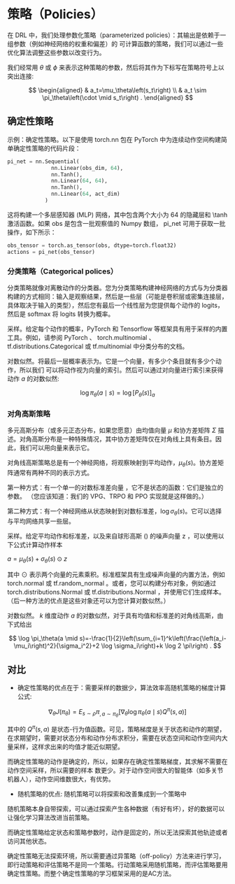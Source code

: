 

<!--
 * @version:
 * @Author:  StevenJokess（蔡舒起） https://github.com/StevenJokess
 * @Date: 2023-06-02 23:16:48
 * @LastEditors:  StevenJokess（蔡舒起） https://github.com/StevenJokess
 * @LastEditTime: 2023-08-25 03:05:17
 * @Description:
 * @Help me: make friends by a867907127@gmail.com and help me get some “foreign” things or service I need in life; 如有帮助，请赞助，失业3年了。![支付宝收款码](https://github.com/StevenJokess/d2rl/blob/master/img/%E6%94%B6.jpg)
 * @TODO::
 * @Reference:
-->
# 策略（Policies）

在 DRL 中，我们处理参数化策略（parameterized policies）：其输出是依赖于一组参数（例如神经网络的权重和偏差）的 可计算函数的策略，我们可以通过一些优化算法调整这些参数以改变行为。

我们经常用 $\theta$ 或 $\phi$ 来表示这种策略的参数，然后将其作为下标写在策略符号上以突出连接:

$$
\begin{aligned}
& a_t=\mu_\theta\left(s_t\right) \\
& a_t \sim \pi_\theta\left(\cdot \mid s_t\right) .
\end{aligned}
$$

## 确定性策略

示例：确定性策略。以下是使用 torch.nn 包在 PyTorch 中为连续动作空间构建简单确定性策略的代码片段：

```py
pi_net = nn.Sequential(
              nn.Linear(obs_dim, 64),
              nn.Tanh(),
              nn.Linear(64, 64),
              nn.Tanh(),
              nn.Linear(64, act_dim)
            )
```

这将构建一个多层感知器 (MLP) 网络，其中包含两个大小为 64 的隐藏层和 \tanh 激活函数。如果 obs 是包含一批观察值的 Numpy 数组， pi_net 可用于获取一批操作，如下所示：

```py
obs_tensor = torch.as_tensor(obs, dtype=torch.float32)
actions = pi_net(obs_tensor)
```

### 分类策略（Categorical polices）

分类策略就像对离散动作的分类器。您为分类策略构建神经网络的方式与为分类器构建的方式相同：输入是观察结果，然后是一些层（可能是卷积层或密集连接层，具体取决于输入的类型），然后您有最后一个线性层为您提供每个动作的 logits，然后是 softmax 将 logits 转换为概率。

采样。给定每个动作的概率，PyTorch 和 Tensorflow 等框架具有用于采样的内置工具。例如，请参阅 PyTorch 、 torch.multinomial 、 tf.distributions.Categorical 或 tf.multinomial 中分类分布的文档。

对数似然。将最后一层概率表示为。它是一个向量，有多少个条目就有多少个动作，所以我们 可以将动作视为向量的索引。然后可以通过对向量进行索引来获得动作 $a$ 的对数似然:

$$
\log \pi_\theta(a \mid s)=\log \left[P_\theta(s)\right]_a
$$

### 对角高斯策略

多元高斯分布（或多元正态分布，如果您愿意）由均值向量 $\mu$ 和协方差矩阵 $\Sigma$ 描述。对角高斯分布是一种特殊情况，其中协方差矩阵仅在对角线上具有条目。因此，我们可以用向量来表示它。

对角线高斯策略总是有一个神经网络，将观察映射到平均动作，$\mu_\theta(s)$。协方差矩阵通常有两种不同的表示方式。

第一种方式：有一个单一的对数标准差向量 ，它不是状态的函数：它们是独立的参数。 （您应该知道：我们的 VPG、TRPO 和 PPO 实现就是这样做的。）

第二种方式：有一个神经网络从状态映射到对数标准差，$\log \sigma_\theta(s)$。它可以选择与平均网络共享一些层。

采样。给定平均动作和标准差，以及来自球形高斯 () 的噪声向量 z ，可以使用以下公式计算动作样本

$a = \mu_{\theta}(s) + \sigma_{\theta}(s) \odot z$

其中 $\odot$ 表示两个向量的元素乘积。标准框架具有生成噪声向量的内置方法，例如 torch.normal 或 tf.random_normal 。或者，您可以构建分布对象，例如通过 torch.distributions.Normal 或 tf.distributions.Normal ，并使用它们生成样本。 （后一种方法的优点是这些对象还可以为您计算对数似然。）

对数似然。 $k$ 维度动作 $a$ 的对数似然，对于具有均值和标准差的对角线高斯，由下式给出

$$
\log \pi_\theta(a \mid s)=-\frac{1}{2}\left(\sum_{i=1}^k\left(\frac{\left(a_i-\mu_i\right)^2}{\sigma_i^2}+2 \log \sigma_i\right)+k \log 2 \pi\right) .
$$



## 对比

- 确定性策略的优点在于：需要采样的数据少，算法效率高随机策略的梯度计算公式:

$$
\nabla_\theta J\left(\pi_\theta\right)=E_{s \sim \rho} \pi_{, a \sim \pi_\theta}\left[\nabla_\theta \log \pi_\theta(a \mid s) Q^\pi(s, a)\right]
$$

其中的 $Q^\pi(s, a)$ 是状态-行为值函数。可见，策略梯度是关于状态和动作的期望，在求期望时，需要对状态分布和动作分布求积分，需要在状态空间和动作空间内大量采样，这样求出来的均值才能近似期望。

而确定性策略的动作是确定的，所以，如果存在确定性策略梯度，其求解不需要在动作空间采样，所以需要的样本 数更少。对于动作空间很大的智能体（如多关节机器人），动作空间维数很大，有优势。

- 随机策略的优点: 随机策略可以将探索和改善集成到一个策略中

随机策略本身自带探索，可以通过探索产生各种数据（有好有坏），好的数据可以让强化学习算法改进当前策略。

而确定性策略给定状态和策略参数时，动作是固定的，所以无法探索其他轨迹或者访问其他状态。

确定性策略无法探索环境，所以需要通过异策略（off-policy）方法来进行学习，即行动策略和评估策略不是同一个策略。行动策略采用随机策略，而评估策略要用确定性策略。而整个确定性策略的学习框架采用的是AC方法。




[1]: https://spinningup.openai.com/en/latest/spinningup/rl_intro.html#policies
[2]: https://daiwk.github.io/posts/rl-stepbystep-chap9.html
